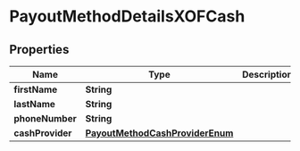 

# PayoutMethodDetailsXOFCash

## Properties

Name | Type | Description | Notes
------------ | ------------- | ------------- | -------------
**firstName** | **String** |  | 
**lastName** | **String** |  | 
**phoneNumber** | **String** |  | 
**cashProvider** | [**PayoutMethodCashProviderEnum**](PayoutMethodCashProviderEnum.md) |  |  [optional]



